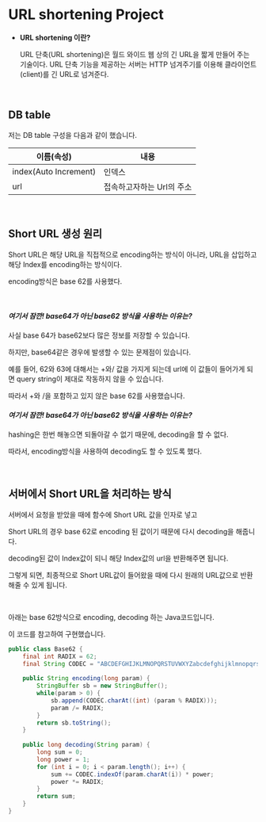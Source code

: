 
# URL shortening Project

- **URL shortening 이란?**

  URL 단축(URL shortening)은 월드 와이드 웹 상의 긴 URL을 짧게 만들어 주는 기술이다. URL 단축 기능을 제공하는 서버는 HTTP 넘겨주기를 이용해 클라이언트(client)를 긴 URL로 넘겨준다.

<br/>

## DB table

저는 DB table 구성을 다음과 같이 했습니다.

| 이름(속성)            | 내용                      |
| -------------------- | ------------------------- |
| index(Auto Increment) | 인덱스                    |
| url                   | 접속하고자하는 Url의 주소 |



<br/>

## Short URL 생성 원리

Short URL은 해당 URL을 직접적으로 encoding하는 방식이 아니라, URL을 삽입하고 해당 Index를 encoding하는 방식이다.

encoding방식은 base 62를 사용했다.

<br/>

#### *여기서 잠깐! base64가 아닌 base62 방식을 사용하는 이유는?*

사실 base 64가 base62보다 많은 정보를 저장할 수 있습니다.

하지만, base64같은 경우에 발생할 수 있는 문제점이 있습니다.

예를 들어, 62와 63에 대해서는 +와/ 값을 가지게 되는데 url에 이 값들이 들어가게 되면 query string이 제대로 작동하지 않을 수 있습니다.

따라서 +와 /을 포함하고 있지 않은 base 62를 사용했습니다.
<br/>

#### *여기서 잠깐! base64가 아닌 base62 방식을 사용하는 이유는?*

hashing은 한번 해놓으면 되돌아갈 수 없기 때문에, decoding을 할 수 없다.

따라서, encoding방식을 사용하여 decoding도 할 수 있도록 했다.


<br/>

## 서버에서 Short URL을 처리하는 방식

서버에서 요청을 받았을 때에 함수에 Short URL 값을 인자로 넣고

Short URL의 경우 base 62로 encoding 된 값이기 때문에 다시 decoding을 해줍니다.

decoding된 값이 Index값이 되니 해당 Index값의 url을 반환해주면 됩니다.

그렇게 되면, 최종적으로 Short URL값이 들어왔을 때에 다시 원래의 URL값으로 반환해줄 수 있게 됩니다.

<br/>

아래는 base 62방식으로 encoding, decoding 하는 Java코드입니다.

이 코드를 참고하여 구현했습니다.

```java
public class Base62 {
	final int RADIX = 62;
	final String CODEC = "ABCDEFGHIJKLMNOPQRSTUVWXYZabcdefghijklmnopqrstuvwxyz0123456789";
	
	public String encoding(long param) {
		StringBuffer sb = new StringBuffer();
		while(param > 0) {
			sb.append(CODEC.charAt((int) (param % RADIX)));
			param /= RADIX;
		}
		return sb.toString();
	}
	
	public long decoding(String param) {
		long sum = 0;
		long power = 1;
		for (int i = 0; i < param.length(); i++) {
			sum += CODEC.indexOf(param.charAt(i)) * power;
			power *= RADIX;
		}
		return sum;
	}
}
